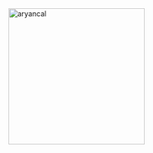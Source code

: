 <img width="269" alt="aryancal" src="https://github.com/user-attachments/assets/97102088-9ee1-42c0-b4d1-fe307ed3544e" />
